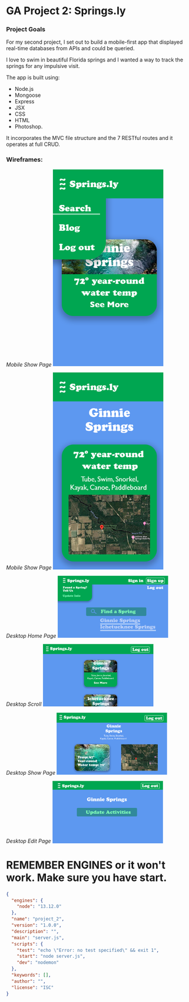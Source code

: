 <h1>GA Project 2: Springs.ly</h1>

<h3>Project Goals</h3>
<p>For my second project, I set out to build a mobile-first app that displayed real-time databases from APIs and could be queried.

I love to swim in beautiful Florida springs and I wanted a way to track the springs for any impulsive visit. 

The app is built using:
* Node.js
* Mongoose
* Express
* JSX
* CSS
* HTML
* Photoshop. 

It incorporates the MVC file structure and the 7 RESTful routes and it operates at full CRUD.
</p>

<h3>Wireframes:</h3>

_Mobile Show Page_
<img src="./public/img/Wireframes-Project_2/Wireframe_Mobile-Page1.png" width="300"/>

_Mobile Show Page_
<img src="./public/img/Wireframes-Project_2/Wireframe_Mobile-Show.png" width="300"/>

_Desktop Home Page_
<img src="./public/img/Wireframes-Project_2/Wireframe_Desktop-Page1.png" width="300"/>

_Desktop Scroll_
<img src="./public/img/Wireframes-Project_2/Wireframe_Desktop-Page2.png" width="300"/>

_Desktop Show Page_
<img src="./public/img/Wireframes-Project_2/Wireframe_Desktop-Show.png" width="300"/>

_Desktop Edit Page_
<img src="./public/img/Wireframes-Project_2/Wireframe_Desktop-Edit.png" width="300"/>


# REMEMBER ENGINES or it won't work. Make sure you have start. 

```json 
{
  "engines": {
    "node": "13.12.0"
  },
  "name": "project_2",
  "version": "1.0.0",
  "description": "",
  "main": "server.js",
  "scripts": {
    "test": "echo \"Error: no test specified\" && exit 1",
    "start": "node server.js",
    "dev": "nodemon"
  },
  "keywords": [],
  "author": "",
  "license": "ISC"
}
```